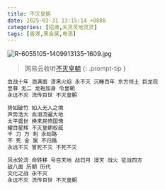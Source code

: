 ```yaml
---
title: 不灭皇朝
date: 2025-03-31 13:15:14 +0800
categories: [招魂,天灵灵地灵灵]
tags: [香港,黑金属,粤语]
---
```


![R-6055105-1409913135-1609.jpg](https://b2.235421.xyz/pic/2025/03/3b53cea25baa58277be7efe84b0d2fd0.jpg)

> 网易云收听[不灭皇朝](https://music.163.com/song?id=29764207&userid=1623945853)
{: .prompt-tip }

```txt
血战十年 泪满面 漆黑火焰 永不灭 沉睡百年 东方领土 巨龙现
至尊 无二 龙袍加身 令皇朝
永远不灭 流传百世 不灭皇朝

势如破竹 如入无人之境
声势浩大 血泪流遍大地
太平盛世 换来民愤国愧
耀目星辉 不灭皇朝权威
千 刀 万 刺 永劫路
不 死 金 属 不归路
永远不灭 誓死不灭 不死不灭

风水轮流 命转移 号召天地 战曰月 漫天 战火 征战四方
敌八面 历朝 历代
文化之战 永不灭
永远不灭 流传百世 不灭皇朝
```